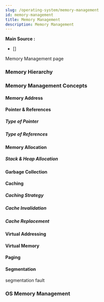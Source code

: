 ```yaml
---
slug: /operating-system/memory-management
id: memory-management
title: Memory Management
description: Memory Management
---
```


**Main Source :**

- []

Memory Management page

### Memory Hierarchy

### Memory Management Concepts

#### Memory Address

#### Pointer & References

##### Type of Pointer

##### Type of References

#### Memory Allocation

##### Stack & Heap Allocation

#### Garbage Collection

#### Caching

##### Caching Strategy

##### Cache Invalidation

##### Cache Replacement

#### Virtual Addressing

#### Virtual Memory

#### Paging

#### Segmentation

segmentation fault

### OS Memory Management
